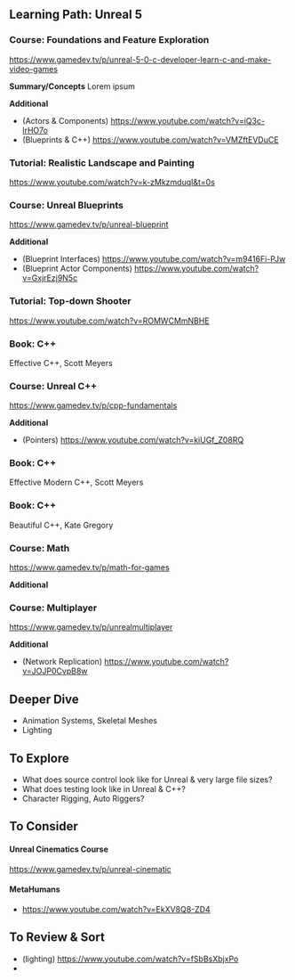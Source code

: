 ## Learning Path: Unreal 5

### Course: Foundations and Feature Exploration
https://www.gamedev.tv/p/unreal-5-0-c-developer-learn-c-and-make-video-games

**Summary/Concepts**
Lorem ipsum

**Additional**
- (Actors & Components) https://www.youtube.com/watch?v=iQ3c-lrHO7o
- (Blueprints & C++) https://www.youtube.com/watch?v=VMZftEVDuCE

### Tutorial: Realistic Landscape and Painting
https://www.youtube.com/watch?v=k-zMkzmduqI&t=0s

### Course: Unreal Blueprints
https://www.gamedev.tv/p/unreal-blueprint

**Additional**
- (Blueprint Interfaces) https://www.youtube.com/watch?v=m9416Fi-PJw
- (Blueprint Actor Components) https://www.youtube.com/watch?v=GxjrEzj9N5c

### Tutorial: Top-down Shooter
https://www.youtube.com/watch?v=ROMWCMmNBHE

### Book: C++
Effective C++, Scott Meyers

### Course: Unreal C++
https://www.gamedev.tv/p/cpp-fundamentals

**Additional**
- (Pointers) https://www.youtube.com/watch?v=kiUGf_Z08RQ

### Book: C++
Effective Modern C++, Scott Meyers

### Book: C++
Beautiful C++, Kate Gregory

### Course: Math
https://www.gamedev.tv/p/math-for-games

**Additional**

### Course: Multiplayer
https://www.gamedev.tv/p/unrealmultiplayer

**Additional**

- (Network Replication) https://www.youtube.com/watch?v=JOJP0CvpB8w

## Deeper Dive

- Animation Systems, Skeletal Meshes
- Lighting

## To Explore

- What does source control look like for Unreal & very large file sizes?
- What does testing look like in Unreal & C++?
- Character Rigging, Auto Riggers?

## To Consider

#### Unreal Cinematics Course
https://www.gamedev.tv/p/unreal-cinematic

#### MetaHumans
- https://www.youtube.com/watch?v=EkXV8Q8-ZD4

## To Review & Sort

- (lighting) https://www.youtube.com/watch?v=fSbBsXbjxPo
- 

